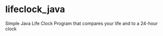 lifeclock_java
==============

Simple Java Life Clock Program that compares your life and to a 24-hour clock 
